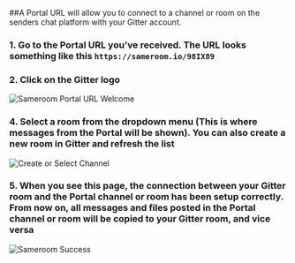 ##A Portal URL will allow you to connect to a channel or room on the senders chat platform with your Gitter account. 

### 1. Go to the Portal URL you’ve received. The URL looks something like this `https://sameroom.io/98IX89`

### 2. Click on the Gitter logo
![Sameroom Portal URL Welcome](https://in.kato.im/c76bb40f2a2e9a68eaa13a3ae2c8d8e4627c565c77aca6158f001f5492ec7724/Sameroom-Select-Platform-_0005_Gitter.png)

### 4. Select a room from the dropdown menu (This is where messages from the Portal will be shown). You can also create a new room in Gitter and refresh the list
![Create or Select Channel](https://in.kato.im/f3e2a5d2c14da062602e45bc1cf2b495b672087398f28d09162ded75ff6a848b/Sameroom%20Join%20Portal%20Select%20Room%20ALL.png)

### 5. When you see this page, the connection between your Gitter room and the Portal channel or room has been setup correctly. From now on, all messages and files posted in the Portal channel or room will be copied to your Gitter room, and vice versa
![Sameroom Success](https://in.kato.im/bc1ac42c1d1d5632a436e92b5b3603422261f99a64c602007a895ecd38973336/Sameroom%20Join%20Portal%20Success%20copy.png)
